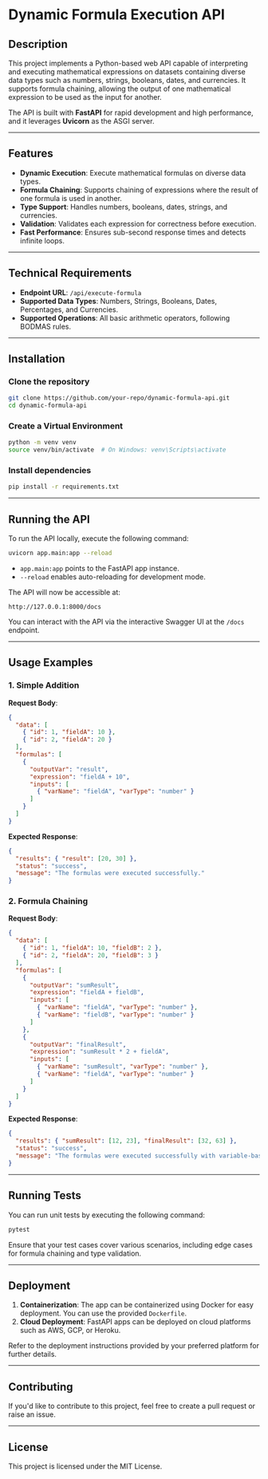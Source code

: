 
# Dynamic Formula Execution API

## Description
This project implements a Python-based web API capable of interpreting and executing mathematical expressions on datasets containing diverse data types such as numbers, strings, booleans, dates, and currencies. It supports formula chaining, allowing the output of one mathematical expression to be used as the input for another.

The API is built with **FastAPI** for rapid development and high performance, and it leverages **Uvicorn** as the ASGI server.

---

## Features

- **Dynamic Execution**: Execute mathematical formulas on diverse data types.
- **Formula Chaining**: Supports chaining of expressions where the result of one formula is used in another.
- **Type Support**: Handles numbers, booleans, dates, strings, and currencies.
- **Validation**: Validates each expression for correctness before execution.
- **Fast Performance**: Ensures sub-second response times and detects infinite loops.

---

## Technical Requirements

- **Endpoint URL**: `/api/execute-formula`
- **Supported Data Types**: Numbers, Strings, Booleans, Dates, Percentages, and Currencies.
- **Supported Operations**: All basic arithmetic operators, following BODMAS rules.
  
---

## Installation

### Clone the repository

```bash
git clone https://github.com/your-repo/dynamic-formula-api.git
cd dynamic-formula-api
```

### Create a Virtual Environment

```bash
python -m venv venv
source venv/bin/activate  # On Windows: venv\Scripts\activate
```

### Install dependencies

```bash
pip install -r requirements.txt
```

---

## Running the API

To run the API locally, execute the following command:

```bash
uvicorn app.main:app --reload
```

- `app.main:app` points to the FastAPI app instance.
- `--reload` enables auto-reloading for development mode.

The API will now be accessible at:

```
http://127.0.0.1:8000/docs
```

You can interact with the API via the interactive Swagger UI at the `/docs` endpoint.

---

## Usage Examples

### 1. Simple Addition

**Request Body**:
```json
{
  "data": [
    { "id": 1, "fieldA": 10 },
    { "id": 2, "fieldA": 20 }
  ],
  "formulas": [
    {
      "outputVar": "result",
      "expression": "fieldA + 10",
      "inputs": [
        { "varName": "fieldA", "varType": "number" }
      ]
    }
  ]
}
```

**Expected Response**:
```json
{
  "results": { "result": [20, 30] },
  "status": "success",
  "message": "The formulas were executed successfully."
}
```

### 2. Formula Chaining

**Request Body**:
```json
{
  "data": [
    { "id": 1, "fieldA": 10, "fieldB": 2 },
    { "id": 2, "fieldA": 20, "fieldB": 3 }
  ],
  "formulas": [
    {
      "outputVar": "sumResult",
      "expression": "fieldA + fieldB",
      "inputs": [
        { "varName": "fieldA", "varType": "number" },
        { "varName": "fieldB", "varType": "number" }
      ]
    },
    {
      "outputVar": "finalResult",
      "expression": "sumResult * 2 + fieldA",
      "inputs": [
        { "varName": "sumResult", "varType": "number" },
        { "varName": "fieldA", "varType": "number" }
      ]
    }
  ]
}
```

**Expected Response**:
```json
{
  "results": { "sumResult": [12, 23], "finalResult": [32, 63] },
  "status": "success",
  "message": "The formulas were executed successfully with variable-based chaining."
}
```

---

## Running Tests

You can run unit tests by executing the following command:

```bash
pytest
```

Ensure that your test cases cover various scenarios, including edge cases for formula chaining and type validation.

---

## Deployment

1. **Containerization**: The app can be containerized using Docker for easy deployment. You can use the provided `Dockerfile`.
2. **Cloud Deployment**: FastAPI apps can be deployed on cloud platforms such as AWS, GCP, or Heroku.

Refer to the deployment instructions provided by your preferred platform for further details.

---

## Contributing

If you'd like to contribute to this project, feel free to create a pull request or raise an issue.

---

## License

This project is licensed under the MIT License.
